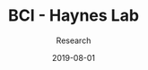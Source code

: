 ---
title: BCI - Haynes Lab
subtitle: Research
layout: default
modal-id: 5
date: 2019-08-01
img:
thumbnail: bccn-thumbnail.png
alt:
project-date: August 2019 - August 2020
organisation: <a href=https://sites.google.com/site/hayneslab/home>Haynes Lab</a>
category: Research, Software Engineering
description: I developed machine learning-based pipelines for online and offline analyses of electrophysiological data in brain-computer interface paradigms in the lab of Prof. John-Dylan Haynes at the Bernstein Center for Computational Neuroscience Berlin. I additionally performed extensive analysis of this data for the study of human motor control and decision making.
---